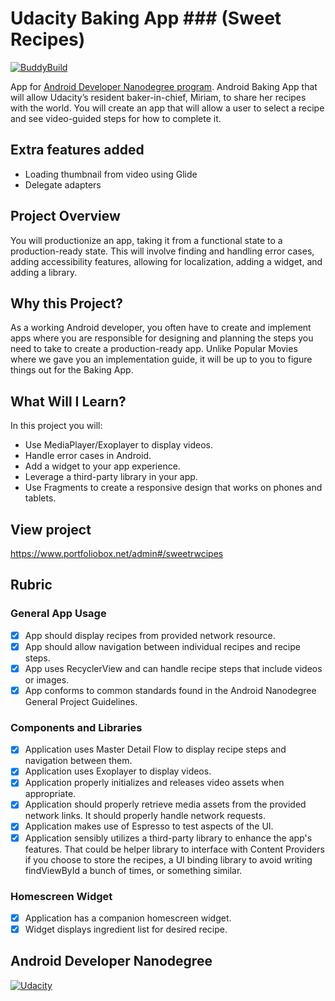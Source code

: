# Udacity Baking App ### (Sweet Recipes)

[![BuddyBuild](https://dashboard.buddybuild.com/api/statusImage?appID=595381850de70500019e03ff&branch=master&build=latest)](https://dashboard.buddybuild.com/apps/595381850de70500019e03ff/build/latest?branch=master)

App for [Android Developer Nanodegree program](https://www.udacity.com/course/android-developer-nanodegree--nd801). 
Android Baking App that will allow Udacity’s resident baker-in-chief, Miriam, to share her recipes with the world. You will create an app that will allow a user to select a recipe and see video-guided steps for how to complete it.


## Extra features added

* Loading thumbnail from video using Glide
* Delegate adapters


## Project Overview
You will productionize an app, taking it from a functional state to a production-ready state. This will involve finding and handling error cases, adding accessibility features, allowing for localization, adding a widget, and adding a library.

## Why this Project?
As a working Android developer, you often have to create and implement apps where you are responsible for designing and planning the steps you need to take to create a production-ready app. Unlike Popular Movies where we gave you an implementation guide, it will be up to you to figure things out for the Baking App.

## What Will I Learn?
In this project you will:
* Use MediaPlayer/Exoplayer to display videos.
* Handle error cases in Android.
* Add a widget to your app experience.
* Leverage a third-party library in your app.
* Use Fragments to create a responsive design that works on phones and tablets.

## View project
https://www.portfoliobox.net/admin#/sweetrwcipes

## Rubric

### General App Usage
- [x] App should display recipes from provided network resource.
- [x] App should allow navigation between individual recipes and recipe steps.
- [x] App uses RecyclerView and can handle recipe steps that include videos or images.
- [x] App conforms to common standards found in the Android Nanodegree General Project Guidelines.

### Components and Libraries
- [x] Application uses Master Detail Flow to display recipe steps and navigation between them.
- [x] Application uses Exoplayer to display videos.
- [x] Application properly initializes and releases video assets when appropriate.
- [x] Application should properly retrieve media assets from the provided network links. It should properly handle network requests.
- [x] Application makes use of Espresso to test aspects of the UI.
- [x] Application sensibly utilizes a third-party library to enhance the app's features. That could be helper library to interface with Content Providers if you choose to store the recipes, a UI binding library to avoid writing findViewById a bunch of times, or something similar.

### Homescreen Widget
- [x] Application has a companion homescreen widget.
- [x] Widget displays ingredient list for desired recipe.

## Android Developer Nanodegree
[![Udacity](https://cloud.githubusercontent.com/assets/3719141/14508774/c7f6cbce-01d1-11e6-9daf-02bcd10b6400.jpeg)](https://www.udacity.com/course/android-developer-nanodegree--nd801)

